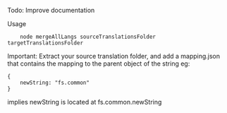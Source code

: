 Todo: Improve documentation

Usage

```
	node mergeAllLangs sourceTranslationsFolder targetTranslationsFolder
```

Important: Extract your source translation folder, and add a mapping.json that contains the mapping to the parent object of the string
eg:
```
{
	newString: "fs.common"
}
```
implies newString is located at fs.common.newString